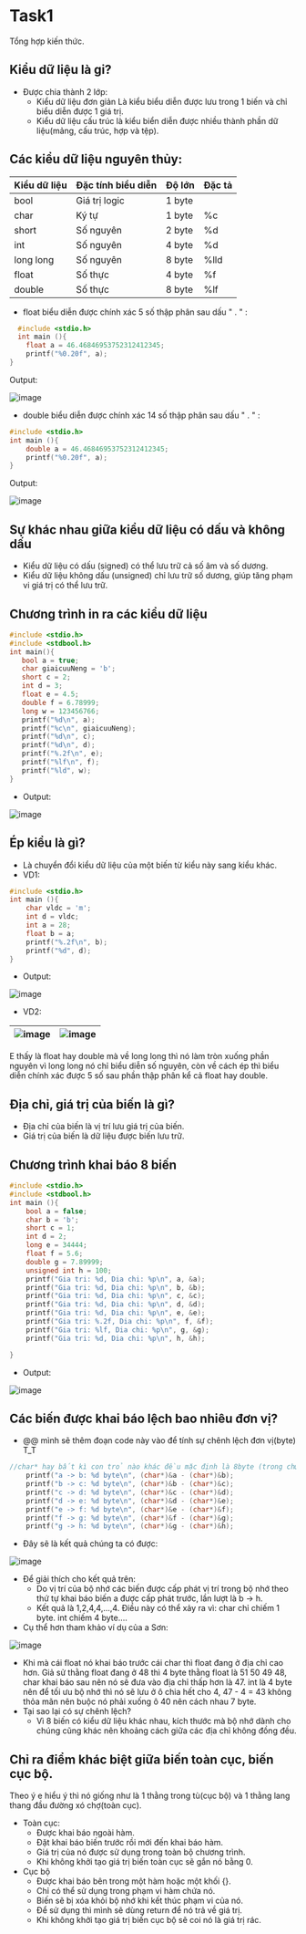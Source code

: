 # Task1
Tổng hợp kiến thức.
## Kiểu dữ liệu là gi?
- Được chia thành 2 lớp:
   - Kiểu dữ liệu đơn giản Là kiểu biểu diễn được lưu trong 1 biến và chỉ biểu diễn được 1 giá trị.
   - Kiểu dữ liệu cấu trúc là kiểu biển diễn được nhiều thành phần dữ liệu(mảng, cấu trúc, hợp và tệp).
## Các kiểu dữ liệu nguyên thủy:
| Kiểu dữ liệu | Đặc tính biểu diễn | Độ lớn | Đặc tả | 
| ------------ | ------------------ | ------ | ------ |
| bool | Giá trị logic | 1 byte |  |
| char | Ký tự | 1 byte | %c | 
| short | Số nguyên | 2 byte | %d |
| int | Số nguyên | 4 byte | %d |
| long long | Số nguyên | 8 byte | %lld |
| float | Số thực | 4 byte | %f |
| double | Số thực | 8 byte | %lf |
- float biểu diễn được chính xác 5 số thập phân sau dấu " . " :
``` C
  #include <stdio.h>
  int main (){
	float a = 46.46846953752312412345;
	printf("%0.20f", a);
}
```
Output:

![image](https://github.com/user-attachments/assets/746e9e7c-3e5c-4bba-ba84-0dfea0158aaf)

- double biểu diễn được chính xác 14 số thập phân sau dấu " . " :
``` C
#include <stdio.h>
int main (){
	double a = 46.46846953752312412345;
	printf("%0.20f", a);
}
```
Output:

![image](https://github.com/user-attachments/assets/636aa3d3-5d59-4e92-81b5-4007a6dc27de)


## Sự khác nhau giữa kiểu dữ liệu có dấu và không dấu
- Kiểu dữ liệu có dấu (signed) có thể lưu trữ cả số âm và số dương.
- Kiểu dữ liệu không dấu (unsigned) chỉ lưu trữ số dương, giúp tăng phạm vi giá trị có thể lưu trữ.
## Chương trình in ra các kiểu dữ liệu
 ``` C
#include <stdio.h>
#include <stdbool.h>
int main(){
	bool a = true;
	char giaicuuNeng = 'b';
	short c = 2;
	int d = 3;
	float e = 4.5;
	double f = 6.78999;
	long w = 123456766; 
	printf("%d\n", a);
	printf("%c\n", giaicuuNeng);
	printf("%d\n", c);
	printf("%d\n", d);
	printf("%.2f\n", e);
	printf("%lf\n", f);
	printf("%ld", w);
}
```
- Output:

![image](https://github.com/user-attachments/assets/d823da92-97de-4ca1-b7f8-711930b4a624)


## Ép kiểu là gì?
- Là chuyển đổi kiểu dữ liệu của một biến từ kiểu này sang kiểu khác.
- VD1:
```C
#include <stdio.h>
int main (){
	char vldc = 'm';
	int d = vldc;
	int a = 28;
	float b = a;
	printf("%.2f\n", b);
	printf("%d", d);
}
```
- Output:

![image](https://github.com/user-attachments/assets/c62448d7-393b-4a81-87a1-77e244ec54cf)

- VD2:

| ![image](https://github.com/user-attachments/assets/8a8f819c-7682-46be-aabb-4202646a21c8) | ![image](https://github.com/user-attachments/assets/a37fc533-b0d3-4c31-9c18-962d66dac54d) |
|-----------------------------------------------------------------------------------------|-----------------------------------------------------------------------------------------|

E thấy là float hay double mà về long long thì nó làm tròn xuống phần nguyên vì long long nó chỉ biểu diễn số nguyên, còn về cách ép thì biểu diễn chính xác được 5 số sau phần thập phân kể cả float hay double.
## Địa chỉ, giá trị của biến là gì?
- Địa chỉ của biến là vị trí lưu giá trị của biến.
- Giá trị của biến là dữ liệu được biến lưu trữ.
## Chương trình khai báo 8 biến
``` C
#include <stdio.h>
#include <stdbool.h>
int main (){
	bool a = false;
	char b = 'b';
	short c = 1;
	int d = 2;
	long e = 34444;
	float f = 5.6;
	double g = 7.89999;
	unsigned int h = 100;
    printf("Gia tri: %d, Dia chi: %p\n", a, &a);
    printf("Gia tri: %d, Dia chi: %p\n", b, &b);
    printf("Gia tri: %d, Dia chi: %p\n", c, &c);
    printf("Gia tri: %d, Dia chi: %p\n", d, &d);
    printf("Gia tri: %d, Dia chi: %p\n", e, &e);
    printf("Gia tri: %.2f, Dia chi: %p\n", f, &f);
    printf("Gia tri: %lf, Dia chi: %p\n", g, &g);
    printf("Gia tri: %d, Dia chi: %p\n", h, &h);

}
```
- Output:
  
![image](https://github.com/user-attachments/assets/1aec92da-c948-4d52-bbce-5f9279276806)

## Các biến được khai báo lệch bao nhiêu đơn vị?
 - @@ mình sẽ thêm đoạn code này vào để tính sự chênh lệch đơn vị(byte) T_T
``` C
//char* hay bất kì con trỏ nào khác đều mặc định là 8byte (trong chương trình 64bit), không ép kiểu thì nó báo lỗi nên phải ép sang kiểu nào 8byte cho tương ứng với độ lớn của địa chỉ.
    printf("a -> b: %d byte\n", (char*)&a - (char*)&b); 
    printf("b -> c: %d byte\n", (char*)&b - (char*)&c);
    printf("c -> d: %d byte\n", (char*)&c - (char*)&d);
    printf("d -> e: %d byte\n", (char*)&d - (char*)&e);
    printf("e -> f: %d byte\n", (char*)&e - (char*)&f);
    printf("f -> g: %d byte\n", (char*)&f - (char*)&g);
    printf("g -> h: %d byte\n", (char*)&g - (char*)&h);
```
- Đây sẽ là kết quả chúng ta có được:
 
![image](https://github.com/user-attachments/assets/86f08f6e-af90-474f-a10a-ec5634db0de4)

- Để giải thích cho kết quả trên:
   - Do vị trí của bộ nhớ các biến được cấp phát vị trí trong bộ nhớ theo thứ tự khai báo biến a được cấp phát trước, lần lượt là b -> h.
   - Kết quả là 1,2,4,4,...,4. Điều này có thể xảy ra vì: char chỉ chiếm 1 byte. int chiếm 4 byte....
 - Cụ thể hơn tham khảo ví dụ của a Sơn:
  
![image](https://github.com/user-attachments/assets/4c17f531-8ffe-48f3-a962-fb0696f40b89)
- Khi mà cái float nó khai báo trước cái char thì float đang ở địa chỉ cao hơn. Giả sử thằng float đang ở 48 thì 4 byte thằng float là 51 50 49 48, char khai báo sau nên nó sẽ đưa vào địa chỉ thấp hơn là 47. int là 4 byte nên để tối ưu bộ nhớ thì nó sẽ lưu ở ô chia hết cho 4, 47 - 4 = 43 không thỏa mãn nên buộc nó phải xuống ô 40 nên cách nhau 7 byte. 
- Tại sao lại có sự chênh lệch?
   - Vì 8 biến có kiểu dữ liệu khác nhau, kích thước mà bộ nhớ dành cho chúng cũng khác nên khoảng cách giữa các địa chỉ không đồng đều.
    

## Chỉ ra điểm khác biệt giữa biến toàn cục, biến cục bộ.
Theo ý e hiểu ý thì nó giống như là 1 thằng trong tù(cục bộ) và 1 thằng lang thang đầu đường xó chợ(toàn cục).
- Toàn cục:
    - Được khai báo ngoài hàm.
    - Đặt khai báo biến trước rồi mới đến khai báo hàm.
    - Giá trị của nó được sử dụng trong toàn bộ chương trình.
    - Khi không khởi tạo giá trị biến toàn cục sẽ gắn nó bằng 0.
-  Cục bộ 
   - Được khai báo bên trong một hàm hoặc một khối {}.
   - Chỉ có thể sử dụng trong phạm vi hàm chứa nó.
   - Biến sẽ bị xóa khỏi bộ nhớ khi kết thúc phạm vi của nó.
   - Để sử dụng thì mình sẽ dùng return để nó trả về giá trị.
   - Khi không khởi tạo giá trị biến cục bộ sẽ coi nó là giá trị rác.

  

















